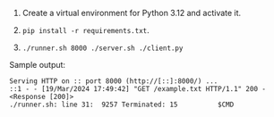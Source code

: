 1.  Create a virtual environment for Python 3.12 and activate it.

2.  `pip install -r requirements.txt`.

3.  `./runner.sh 8000 ./server.sh ./client.py`

Sample output:

```
Serving HTTP on :: port 8000 (http://[::]:8000/) ...
::1 - - [19/Mar/2024 17:49:42] "GET /example.txt HTTP/1.1" 200 -
<Response [200]>
./runner.sh: line 31:  9257 Terminated: 15          $CMD
```
